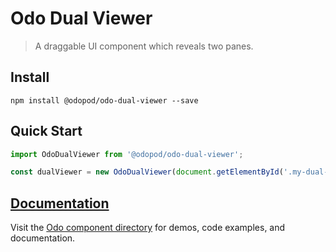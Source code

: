 # Odo Dual Viewer

> A draggable UI component which reveals two panes.

## Install

```shell
npm install @odopod/odo-dual-viewer --save
```

## Quick Start

```js
import OdoDualViewer from '@odopod/odo-dual-viewer';

const dualViewer = new OdoDualViewer(document.getElementById('.my-dual-viewer'));
```

## [Documentation][permalink]

Visit the [Odo component directory][permalink] for demos, code examples, and documentation.

[permalink]: http://code.odopod.com/odo-dual-viewer/
